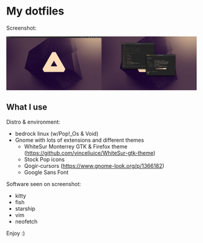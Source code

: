 # My dotfiles

Screenshot:

![screenshot](screenshot.png)

## What I use

Distro & environment:
- bedrock linux (w/Pop!\_Os & Void)
- Gnome with lots of extensions and different themes
  - WhiteSur Monterrey GTK & Firefox theme (https://github.com/vinceliuice/WhiteSur-gtk-theme)
  - Stock Pop icons
  - Qogir-cursors (https://www.gnome-look.org/p/1366182)
  - Google Sans Font

Software seen on screenshot:
- kitty
- fish
- starship
- vim
- neofetch

Enjoy :)
